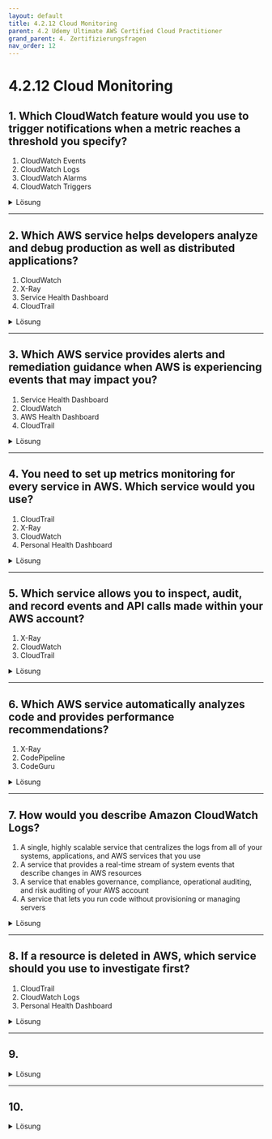 ```yaml
---
layout: default
title: 4.2.12 Cloud Monitoring
parent: 4.2 Udemy Ultimate AWS Certified Cloud Practitioner
grand_parent: 4. Zertifizierungsfragen
nav_order: 12
---
```


# 4.2.12 Cloud Monitoring

## 1. Which CloudWatch feature would you use to trigger notifications when a metric reaches a threshold you specify?

1. CloudWatch Events
2. CloudWatch Logs
3. CloudWatch Alarms
4. CloudWatch Triggers

<details>
  <summary>Lösung</summary>
  <b>CloudWatch Alarms</b>
</details>

---

## 2. Which AWS service helps developers analyze and debug production as well as distributed applications?

1. CloudWatch
2. X-Ray
3. Service Health Dashboard
4. CloudTrail

<details>
  <summary>Lösung</summary>
  <b>X-Ray</b>
</details>

---

## 3. Which AWS service provides alerts and remediation guidance when AWS is experiencing events that may impact you?

1. Service Health Dashboard
2. CloudWatch
3. AWS Health Dashboard
4. CloudTrail

<details>
  <summary>Lösung</summary>
  <b>AWS Health Dashboard</b>
</details>

---

## 4. You need to set up metrics monitoring for every service in AWS. Which service would you use?

1. CloudTrail
2. X-Ray
3. CloudWatch
4. Personal Health Dashboard

<details>
  <summary>Lösung</summary>
  <b>CloudWatch</b>
</details>

---

## 5. Which service allows you to inspect, audit, and record events and API calls made within your AWS account?

1. X-Ray
2. CloudWatch
3. CloudTrail

<details>
  <summary>Lösung</summary>
  <b>CloudTrail</b>
</details>

---

## 6. Which AWS service automatically analyzes code and provides performance recommendations?

1. X-Ray
2. CodePipeline
3. CodeGuru

<details>
  <summary>Lösung</summary>
  <b>CodeGuru</b>
</details>

---

## 7. How would you describe Amazon CloudWatch Logs?

1. A single, highly scalable service that centralizes the logs from all of your systems, applications, and AWS services that you use
2. A service that provides a real-time stream of system events that describe changes in AWS resources
3. A service that enables governance, compliance, operational auditing, and risk auditing of your AWS account
4. A service that lets you run code without provisioning or managing servers

<details>
  <summary>Lösung</summary>
  <b>A single, highly scalable service that centralizes the logs from all of your systems, applications, and AWS services that you use</b>
</details>

---

## 8. If a resource is deleted in AWS, which service should you use to investigate first?

1. CloudTrail
2. CloudWatch Logs
3. Personal Health Dashboard

<details>
  <summary>Lösung</summary>
  <b>CloudTrail</b>
</details>

---

## 9. 

<details>
  <summary>Lösung</summary>
  <b>Snowball Edge - Storage Optimized</b>
</details>

---

## 10. 

<details>
  <summary>Lösung</summary>
  <b>Amazon S3 Standard-Infrequent Access</b>
</details>
